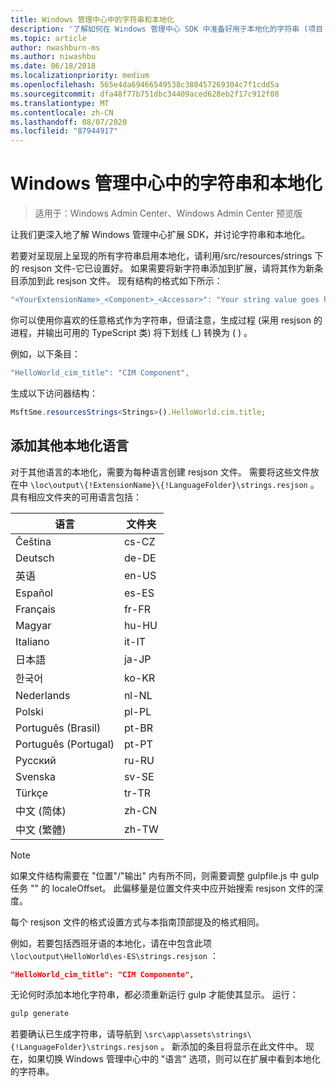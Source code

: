 ```yaml
---
title: Windows 管理中心中的字符串和本地化
description: '了解如何在 Windows 管理中心 SDK 中准备好用于本地化的字符串 (项目 Honolulu) '
ms.topic: article
author: nwashburn-ms
ms.author: niwashbu
ms.date: 06/18/2018
ms.localizationpriority: medium
ms.openlocfilehash: 565e4da69466549538c380457269304c7f1cdd5a
ms.sourcegitcommit: dfa48f77b751dbc34409aced628eb2f17c912f08
ms.translationtype: MT
ms.contentlocale: zh-CN
ms.lasthandoff: 08/07/2020
ms.locfileid: "87944917"
---
```

# <a name="strings-and-localization-in-windows-admin-center"></a>Windows 管理中心中的字符串和本地化 #

>适用于：Windows Admin Center、Windows Admin Center 预览版

让我们更深入地了解 Windows 管理中心扩展 SDK，并讨论字符串和本地化。

若要对呈现层上呈现的所有字符串启用本地化，请利用/src/resources/strings 下的 resjson 文件-它已设置好。 如果需要将新字符串添加到扩展，请将其作为新条目添加到此 resjson 文件。 现有结构的格式如下所示：

``` ts
"<YourExtensionName>_<Component>_<Accessor>": "Your string value goes here.",
```

你可以使用你喜欢的任意格式作为字符串，但请注意，生成过程 (采用 resjson 的进程，并输出可用的 TypeScript 类) 将下划线 (_) 转换为 ( ) 。

例如，以下条目：
``` ts
"HelloWorld_cim_title": "CIM Component",
```
生成以下访问器结构：
``` ts
MsftSme.resourcesStrings<Strings>().HelloWorld.cim.title;
```

## <a name="add-other-languages-for-localization"></a>添加其他本地化语言 ##

对于其他语言的本地化，需要为每种语言创建 resjson 文件。 需要将这些文件放在中 ```\loc\output\{!ExtensionName}\{!LanguageFolder}\strings.resjson``` 。 具有相应文件夹的可用语言包括：

| 语言      | 文件夹      |
| ------------- |-------------|
| Čeština | cs-CZ |
| Deutsch | de-DE |
| 英语 | en-US |
| Español | es-ES |
| Français | fr-FR |
| Magyar | hu-HU |
| Italiano | it-IT |
| 日本語 | ja-JP |
| 한국어 | ko-KR |
| Nederlands | nl-NL |
| Polski | pl-PL |
| Português (Brasil) | pt-BR |
| Português (Portugal) | pt-PT |
| Русский | ru-RU |
| Svenska | sv-SE |
| Türkçe    | tr-TR |
| 中文 (简体)  | zh-CN |
| 中文 (繁體)  | zh-TW |
> [!NOTE]
> 如果文件结构需要在 "位置"/"输出" 内有所不同，则需要调整 gulpfile.js 中 gulp 任务 "" 的 localeOffset。 此偏移量是位置文件夹中应开始搜索 resjson 文件的深度。

每个 resjson 文件的格式设置方式与本指南顶部提及的格式相同。

例如，若要包括西班牙语的本地化，请在中包含此项 ```\loc\output\HelloWorld\es-ES\strings.resjson``` ：
```json
"HelloWorld_cim_title": "CIM Componente",
```
无论何时添加本地化字符串，都必须重新运行 gulp 才能使其显示。 运行：
``` cmd
gulp generate
```

若要确认已生成字符串，请导航到 ```\src\app\assets\strings\{!LanguageFolder}\strings.resjson``` 。 新添加的条目将显示在此文件中。
现在，如果切换 Windows 管理中心中的 "语言" 选项，则可以在扩展中看到本地化的字符串。
